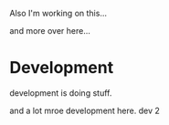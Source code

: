 Also I'm working on this...


and more over here...

# Development

development is doing stuff.


and a lot mroe development here.
dev 2
